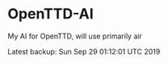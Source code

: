# OpenTTD-AI
My AI for OpenTTD, will use primarily air

Latest backup: Sun Sep 29 01:12:01 UTC 2019
